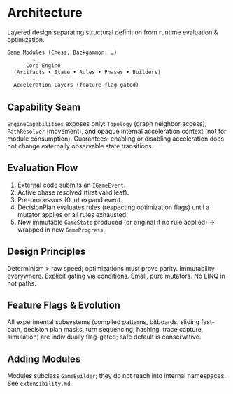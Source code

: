 # Architecture

Layered design separating structural definition from runtime evaluation & optimization.

```txt
Game Modules (Chess, Backgammon, …)
        ↓
      Core Engine
  (Artifacts • State • Rules • Phases • Builders)
        ↓
  Acceleration Layers (feature-flag gated)
```

## Capability Seam

`EngineCapabilities` exposes only: `Topology` (graph neighbor access), `PathResolver` (movement), and opaque internal acceleration context (not for module consumption). Guarantees: enabling or disabling acceleration does not change externally observable state transitions.

## Evaluation Flow

1. External code submits an `IGameEvent`.
2. Active phase resolved (first valid leaf).
3. Pre-processors (0..n) expand event.
4. DecisionPlan evaluates rules (respecting optimization flags) until a mutator applies or all rules exhausted.
5. New immutable `GameState` produced (or original if no rule applied) → wrapped in new `GameProgress`.

## Design Principles

Determinism > raw speed; optimizations must prove parity. Immutability everywhere. Explicit gating via conditions. Small, pure mutators. No LINQ in hot paths.

## Feature Flags & Evolution

All experimental subsystems (compiled patterns, bitboards, sliding fast-path, decision plan masks, turn sequencing, hashing, trace capture, simulation) are individually flag-gated; safe default is conservative.

## Adding Modules

Modules subclass `GameBuilder`; they do not reach into internal namespaces. See `extensibility.md`.
